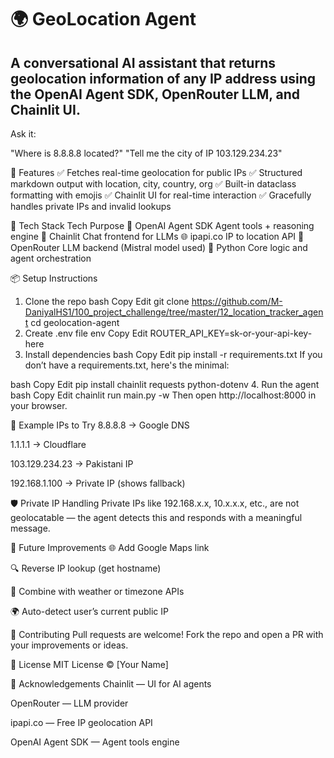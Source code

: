 # 🌍 GeoLocation Agent

## A conversational AI assistant that returns geolocation information of any IP address using the OpenAI Agent SDK, OpenRouter LLM, and Chainlit UI.

Ask it:

"Where is 8.8.8.8 located?"
"Tell me the city of IP 103.129.234.23"

🚀 Features
✅ Fetches real-time geolocation for public IPs
✅ Structured markdown output with location, city, country, org
✅ Built-in dataclass formatting with emojis
✅ Chainlit UI for real-time interaction
✅ Gracefully handles private IPs and invalid lookups

🧠 Tech Stack
Tech	Purpose
🧠 OpenAI Agent SDK	Agent tools + reasoning engine
🔗 Chainlit	Chat frontend for LLMs
🌐 ipapi.co	IP to location API
🤖 OpenRouter	LLM backend (Mistral model used)
🐍 Python	Core logic and agent orchestration

📦 Setup Instructions
1. Clone the repo
bash
Copy
Edit
git clone https://github.com/M-DaniyalHS1/100_project_challenge/tree/master/12_location_tracker_agent
cd geolocation-agent
2. Create .env file
env
Copy
Edit
ROUTER_API_KEY=sk-or-your-api-key-here
3. Install dependencies
bash
Copy
Edit
pip install -r requirements.txt
If you don’t have a requirements.txt, here's the minimal:

bash
Copy
Edit
pip install chainlit requests python-dotenv
4. Run the agent
bash
Copy
Edit
chainlit run main.py -w
Then open http://localhost:8000 in your browser.

🧪 Example IPs to Try
8.8.8.8 → Google DNS

1.1.1.1 → Cloudflare

103.129.234.23 → Pakistani IP

192.168.1.100 → Private IP (shows fallback)

🛡 Private IP Handling
Private IPs like 192.168.x.x, 10.x.x.x, etc., are not geolocatable — the agent detects this and responds with a meaningful message.

📌 Future Improvements
🌐 Add Google Maps link

🔍 Reverse IP lookup (get hostname)

🧭 Combine with weather or timezone APIs

🌍 Auto-detect user’s current public IP

🤝 Contributing
Pull requests are welcome! Fork the repo and open a PR with your improvements or ideas.

📄 License
MIT License © [Your Name]

🙏 Acknowledgements
Chainlit — UI for AI agents

OpenRouter — LLM provider

ipapi.co — Free IP geolocation API

OpenAI Agent SDK — Agent tools engine
